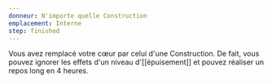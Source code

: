 ```yaml
---
donneur: N'importe quelle Construction
emplacement: Interne
step: finished
---
```

Vous avez remplacé votre cœur par celui d'une Construction. De fait, vous pouvez ignorer les effets d'un niveau d'[[épuisement]] et pouvez réaliser un repos long en 4 heures.